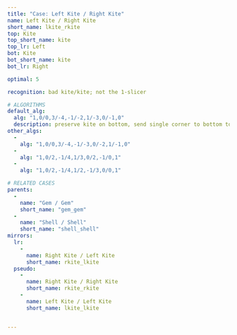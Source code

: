 ```yaml
---
title: "Case: Left Kite / Right Kite"
name: Left Kite / Right Kite
short_name: lkite_rkite
top: Kite
top_short_name: kite
top_lr: Left
bot: Kite
bot_short_name: kite
bot_lr: Right

optimal: 5

recognition: bad kite/kite; not the 1-slicer

# ALGORITHMS
default_alg:
  alg: "1,0/0,3/-4,-1/-2,1/-3,0/-1,0"
  description: preserve kite on bottom, send single corner to bottom to form gem/gem
other_algs:
  -
    alg: "1,0/0,3/-4,-1/-3,0/-2,1/-1,0"
  -
    alg: "1,0/2,-1/4,1/3,0/2,-1/0,1"
  -
    alg: "1,0/2,-1/4,1/2,-1/3,0/0,1"

# RELATED CASES
parents:
  -
    name: "Gem / Gem"
    short_name: "gem_gem"
  -
    name: "Shell / Shell"
    short_name: "shell_shell"
mirrors:
  lr:
    -
      name: Right Kite / Left Kite
      short_name: rkite_lkite
  pseudo:
    -
      name: Right Kite / Right Kite
      short_name: rkite_rkite
    -
      name: Left Kite / Left Kite
      short_name: lkite_lkite


---
```


